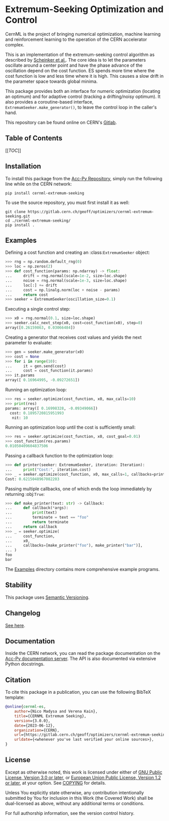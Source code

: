 <!--
SPDX-FileCopyrightText: 2020-2023 CERN
SPDX-FileCopyrightText: 2023 GSI Helmholtzzentrum für Schwerionenforschung
SPDX-FileNotice: All rights not expressly granted are reserved.

SPDX-License-Identifier: GPL-3.0-or-later OR EUPL-1.2+
-->

# Extremum-Seeking Optimization and Control

CernML is the project of bringing numerical optimization, machine learning and
reinforcement learning to the operation of the CERN accelerator complex.

This is an implementation of the extremum-seeking control algorithm as
described by [Scheinker et al.][]. The core idea is to let the parameters
oscillate around a center point and have the phase advance of the oscillation
depend on the cost function. ES spends more time where the cost function is low
and less time where it is high. This causes a slow drift in the parameter space
towards global minima.

[Scheinker et al.]: https://doi.org/10.1002/acs.3097

This package provides both an interface for numeric optimization (locating an
optimum) and for adaptive control (tracking a drifting/noisy optimum). It also
provides a coroutine-based interface, `ExtremumSeeker.make_generator()`, to
leave the control loop in the caller's hand.

This repository can be found online on CERN's [Gitlab][].

[Gitlab]: https://gitlab.cern.ch/geoff/optimizers/cernml-extremum-seeking/

## Table of Contents

[[_TOC_]]

## Installation

To install this package from the [Acc-Py Repository][], simply run the
following line while on the CERN network:

[Acc-Py Repository]: https://wikis.cern.ch/display/ACCPY/Getting+started+with+Acc-Py

```shell
pip install cernml-extremum-seeking
```

To use the source repository, you must first install it as well:

```shell
git clone https://gitlab.cern.ch/geoff/optimizers/cernml-extremum-seeking.git
cd ./cernml-extremum-seeking/
pip install .
```

## Examples

Defining a cost function and creating an :class:`ExtremumSeeker` object:

```python
>>> rng = np.random.default_rng(0)
>>> loc = np.zeros(2)
>>> def cost_function(params: np.ndarray) -> float:
...     drift = rng.normal(scale=1e-2, size=loc.shape)
...     noise = rng.normal(scale=1e-3, size=loc.shape)
...     loc[:] += drift
...     cost = np.linalg.norm(loc + noise - params)
...     return cost
>>> seeker = ExtremumSeeker(oscillation_size=0.1)
```

Executing a single control step:

```python
>>> x0 = rng.normal(0.1, size=loc.shape)
>>> seeker.calc_next_step(x0, cost=cost_function(x0), step=0)
array([0.26159863, 0.03066484])
```

Creating a generator that receives cost values and yields the next
parameter to evaluate:

```python
>>> gen = seeker.make_generator(x0)
>>> cost = None
>>> for i in range(10):
...     it = gen.send(cost)
...     cost = cost_function(it.params)
>>> it.params
array([ 0.16964995, -0.09272651])
```

Running an optimization loop:

```python
>>> res = seeker.optimize(cost_function, x0, max_calls=10)
>>> print(res)
params: array([ 0.16998328, -0.09349066])
  cost: 0.1895720815951993
   nit: 10
```


Running an optimization loop until the cost is sufficiently small:

```python
>>> res = seeker.optimize(cost_function, x0, cost_goal=0.01)
>>> cost_function(res.params)
0.01050409604837506
```

Passing a callback function to the optimization loop:

```python
>>> def printer(seeker: ExtremumSeeker, iteration: Iteration):
...     print("Cost:", iteration.cost)
>>> _ = seeker.optimize(cost_function, x0, max_calls=1, callbacks=printer)
Cost: 0.6215048967082203
```

Passing multiple callbacks, one of which ends the loop immediately by
returning :obj:`True`:

```python
>>> def make_printer(text: str) -> Callback:
...     def callback(*args):
...         print(text)
...         terminate = text == "foo"
...         return terminate
...     return callback
>>> _ = seeker.optimize(
...     cost_function,
...     x0,
...     callbacks=[make_printer("foo"), make_printer("bar")],
... )
foo
bar
```

The [Examples](/examples) directory contains more comprehensive example
programs.

Stability
---------

This package uses [Semantic Versioning](https://semver.org/).

Changelog
---------

[See here](https://acc-py.web.cern.ch/gitlab/geoff/optimizers/cernml-extremum-seeking/docs/stable/changelog.html).

Documentation
-------------

Inside the CERN network, you can read the package documentation on the [Acc-Py
documentation server][acc-py-docs]. The API is also documented via extensive
Python docstrings.

[acc-py-docs]: https://acc-py.web.cern.ch/gitlab/geoff/optimizers/cernml-extremum-seeking/

## Citation

To cite this package in a publication, you can use the following BibTeX
template:

```bibtex
@online{cernml-es,
    author={Nico Madysa and Verena Kain},
    title={CERNML Extremum Seeking},
    version={3.0.0},
    date={2023-06-12},
    organization={CERN},
    url={https://gitlab.cern.ch/geoff/optimizers/cernml-extremum-seeking/-/tags/v3.0.0},
    urldate={<whenever you've last verified your online sources>},
}
```

License
-------

Except as otherwise noted, this work is licensed under either of [GNU Public
License, Version 3.0 or later](LICENSES/GPL-3.0-or-later.txt), or [European
Union Public License, Version 1.2 or later](LICENSES/EUPL-1.2.txt), at your
option. See [COPYING](COPYING) for details.

Unless You explicitly state otherwise, any contribution intentionally submitted
by You for inclusion in this Work (the Covered Work) shall be dual-licensed as
above, without any additional terms or conditions.

For full authorship information, see the version control history.
